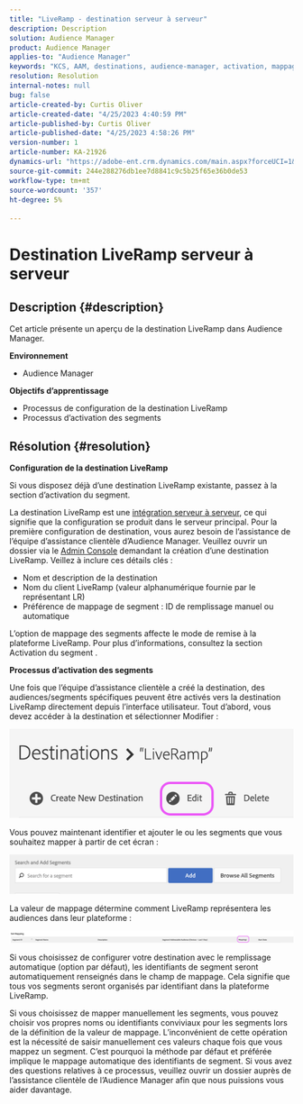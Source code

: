 ```yaml
---
title: "LiveRamp - destination serveur à serveur"
description: Description
solution: Audience Manager
product: Audience Manager
applies-to: "Audience Manager"
keywords: "KCS, AAM, destinations, audience-manager, activation, mappages, S2S, serveur à serveur"
resolution: Resolution
internal-notes: null
bug: false
article-created-by: Curtis Oliver
article-created-date: "4/25/2023 4:40:59 PM"
article-published-by: Curtis Oliver
article-published-date: "4/25/2023 4:58:26 PM"
version-number: 1
article-number: KA-21926
dynamics-url: "https://adobe-ent.crm.dynamics.com/main.aspx?forceUCI=1&pagetype=entityrecord&etn=knowledgearticle&id=c89763f1-87e3-ed11-a7c7-6045bd0065b6"
source-git-commit: 244e288276db1ee7d8841c9c5b25f65e36b0de53
workflow-type: tm+mt
source-wordcount: '357'
ht-degree: 5%

---
```


# Destination LiveRamp serveur à serveur

## Description {#description}


Cet article présente un aperçu de la destination LiveRamp dans Audience Manager.

<b>Environnement</b>

- Audience Manager


<b>Objectifs d’apprentissage</b>

- Processus de configuration de la destination LiveRamp
- Processus d’activation des segments









## Résolution {#resolution}


<b>Configuration de la destination LiveRamp</b>

Si vous disposez déjà d’une destination LiveRamp existante, passez à la section d’activation du segment. 

La destination LiveRamp est une [intégration serveur à serveur](https://experienceleague.adobe.com/docs/audience-manager/user-guide/features/destinations/device-based/device-based-destinations-list.html?lang=fr), ce qui signifie que la configuration se produit dans le serveur principal. Pour la première configuration de destination, vous aurez besoin de l’assistance de l’équipe d’assistance clientèle d’Audience Manager. Veuillez ouvrir un dossier via le [Admin Console](https://adminconsole.adobe.com/) demandant la création d’une destination LiveRamp. Veillez à inclure ces détails clés :

- Nom et description de la destination
- Nom du client LiveRamp (valeur alphanumérique fournie par le représentant LR)
- Préférence de mappage de segment : ID de remplissage manuel ou automatique


L’option de mappage des segments affecte le mode de remise à la plateforme LiveRamp. Pour plus d’informations, consultez la section Activation du segment .



<b>Processus d’activation des segments</b>

Une fois que l’équipe d’assistance clientèle a créé la destination, des audiences/segments spécifiques peuvent être activés vers la destination LiveRamp directement depuis l’interface utilisateur. Tout d’abord, vous devez accéder à la destination et sélectionner Modifier :

![](assets/bd9e9cba-89e3-ed11-a7c7-6045bd0065b6.png)



Vous pouvez maintenant identifier et ajouter le ou les segments que vous souhaitez mapper à partir de cet écran :

![](assets/d96041d3-89e3-ed11-a7c7-6045bd0065b6.png)

La valeur de mappage détermine comment LiveRamp représentera les audiences dans leur plateforme : 

![](assets/75158bf1-89e3-ed11-a7c7-6045bd0065b6.png)

Si vous choisissez de configurer votre destination avec le remplissage automatique (option par défaut), les identifiants de segment seront automatiquement renseignés dans le champ de mappage. Cela signifie que tous vos segments seront organisés par identifiant dans la plateforme LiveRamp.

Si vous choisissez de mapper manuellement les segments, vous pouvez choisir vos propres noms ou identifiants conviviaux pour les segments lors de la définition de la valeur de mappage. L’inconvénient de cette opération est la nécessité de saisir manuellement ces valeurs chaque fois que vous mappez un segment. C’est pourquoi la méthode par défaut et préférée implique le mappage automatique des identifiants de segment. Si vous avez des questions relatives à ce processus, veuillez ouvrir un dossier auprès de l’assistance clientèle de l’Audience Manager afin que nous puissions vous aider davantage.
